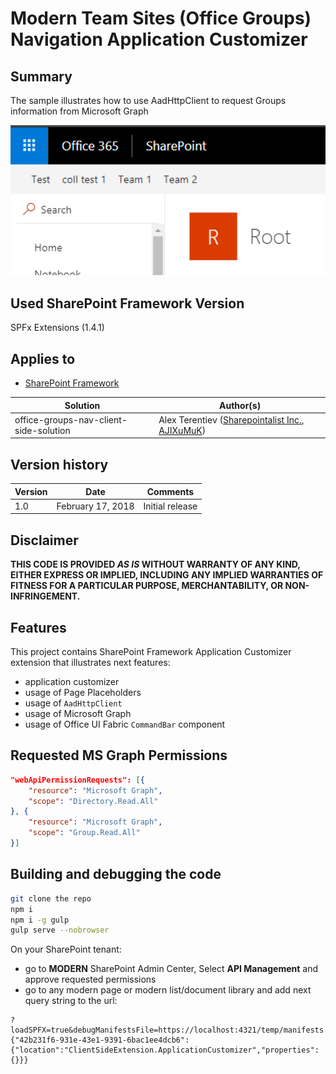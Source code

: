 # Modern Team Sites (Office Groups) Navigation Application Customizer

## Summary
The sample illustrates how to use AadHttpClient to request Groups information from Microsoft Graph

![React Slider Field Customizer](./assets/office-groups-nav.png)

## Used SharePoint Framework Version 
SPFx Extensions (1.4.1)

## Applies to

* [SharePoint Framework](http://dev.office.com/sharepoint/docs/spfx/sharepoint-framework-overview)

Solution|Author(s)
--------|---------
office-groups-nav-client-side-solution | Alex Terentiev ([Sharepointalist Inc.](http://www.sharepointalist.com), [AJIXuMuK](https://github.com/AJIXuMuK))

## Version history

Version|Date|Comments
-------|----|--------
1.0|February 17, 2018|Initial release


## Disclaimer
**THIS CODE IS PROVIDED *AS IS* WITHOUT WARRANTY OF ANY KIND, EITHER EXPRESS OR IMPLIED, INCLUDING ANY IMPLIED WARRANTIES OF FITNESS FOR A PARTICULAR PURPOSE, MERCHANTABILITY, OR NON-INFRINGEMENT.**

## Features
This project contains SharePoint Framework Application Customizer extension that illustrates next features:
* application customizer
* usage of Page Placeholders
* usage of `AadHttpClient`
* usage of Microsoft Graph
* usage of Office UI Fabric `CommandBar` component

## Requested MS Graph Permissions
```json
"webApiPermissionRequests": [{
    "resource": "Microsoft Graph",
    "scope": "Directory.Read.All"
}, {
    "resource": "Microsoft Graph",
    "scope": "Group.Read.All"
}]
```

## Building and debugging the code

```bash
git clone the repo
npm i
npm i -g gulp
gulp serve --nobrowser
```

On your SharePoint tenant:
* go to **MODERN** SharePoint Admin Center, Select **API Management** and approve requested permissions
* go to any modern page or modern list/document library and add next query string to the url:
```
?loadSPFX=true&debugManifestsFile=https://localhost:4321/temp/manifests.js&customActions={"42b231f6-931e-43e1-9391-6bac1ee4dcb6":{"location":"ClientSideExtension.ApplicationCustomizer","properties":{}}}
```
